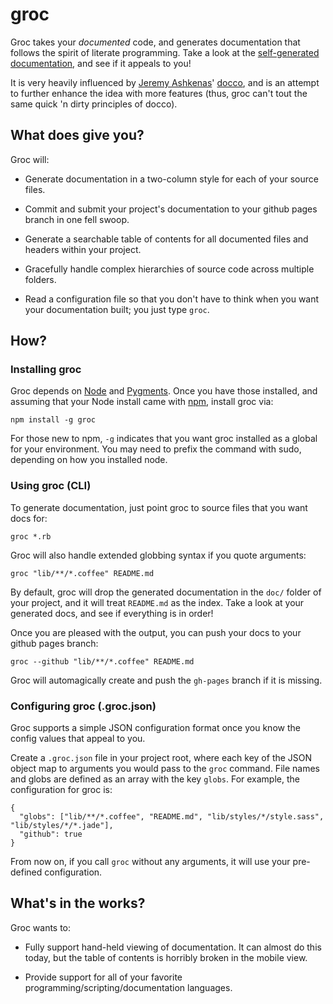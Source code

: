 # groc

Groc takes your _documented_ code, and generates documentation that follows the spirit of literate
programming.  Take a look at the [self-generated documentation](http://nevir.github.com/groc/),
and see if it appeals to you!

It is very heavily influenced by [Jeremy Ashkenas](https://github.com/jashkenas)'
[docco](https://github.com/jashkenas/docco), and is an attempt to further enhance the idea with more
features (thus, groc can't tout the same quick 'n dirty principles of docco).


## What does give you?

Groc will:

* Generate documentation in a two-column style for each of your source files.

* Commit and submit your project's documentation to your github pages branch in one fell swoop.

* Generate a searchable table of contents for all documented files and headers within your project.

* Gracefully handle complex hierarchies of source code across multiple folders.

* Read a configuration file so that you don't have to think when you want your documentation built;
  you just type `groc`.


## How?

### Installing groc

Groc depends on [Node](http://nodejs.org/) and [Pygments](http://pygments.org/).  Once you have
those installed, and assuming that your Node install came with [npm](http://npmjs.org/), install
groc via:

    npm install -g groc

For those new to npm, `-g` indicates that you want groc installed as a global for your environment.
You may need to prefix the command with sudo, depending on how you installed node.


### Using groc (CLI)

To generate documentation, just point groc to source files that you want docs for:

    groc *.rb

Groc will also handle extended globbing syntax if you quote arguments:

    groc "lib/**/*.coffee" README.md

By default, groc will drop the generated documentation in the `doc/` folder of your project, and it
will treat `README.md` as the index.  Take a look at your generated docs, and see if everything is
in order!

Once you are pleased with the output, you can push your docs to your github pages branch:

    groc --github "lib/**/*.coffee" README.md

Groc will automagically create and push the `gh-pages` branch if it is missing.


### Configuring groc (.groc.json)

Groc supports a simple JSON configuration format once you know the config values that appeal to you.

Create a `.groc.json` file in your project root, where each key of the JSON object map to arguments
you would pass to the `groc` command.  File names and globs are defined as an array with the key
`globs`.  For example, the configuration for groc is:

    {
      "globs": ["lib/**/*.coffee", "README.md", "lib/styles/*/style.sass", "lib/styles/*/*.jade"],
      "github": true
    }

From now on, if you call `groc` without any arguments, it will use your pre-defined configuration.


## What's in the works?

Groc wants to:

* Fully support hand-held viewing of documentation.  It can almost do this today, but the table of
  contents is horribly broken in the mobile view.

* Provide support for all of your favorite programming/scripting/documentation languages.
